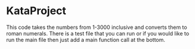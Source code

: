 # KataProject

This code takes the numbers from 1-3000 inclusive and converts them to roman numerals. There is a test file that you can run or if you would like to run the main file then just add a main function call at the bottom.